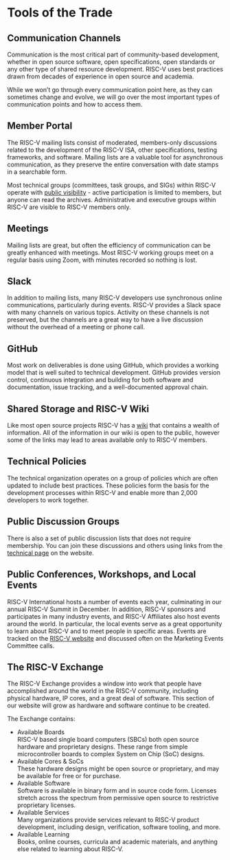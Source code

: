 # Tools of the Trade
## Communication Channels
Communication is the most critical part of community-based development, whether in open source software, open specifications, open standards or any other type of shared resource development. RISC-V uses best practices drawn from decades of experience in open source and academia.

While we won’t go through every communication point here, as they can sometimes change and evolve, we will go over the most important types of communication points and how to access them.

## Member Portal
The RISC-V mailing lists consist of moderated, members-only discussions related to the development of the RISC-V ISA, other specifications, testing frameworks, and software. Mailing lists are a valuable tool for asynchronous communication, as they preserve the entire conversation with date stamps in a searchable form.

Most technical groups (committees, task groups, and SIGs) within RISC-V operate with [public visibility](https://lists.riscv.org/g/main) - active participation is limited to members, but anyone can read the archives. Administrative and executive groups within RISC-V are visible to RISC-V members only.

## Meetings
Mailing lists are great, but often the efficiency of communication can be greatly enhanced with meetings. Most RISC-V working groups meet on a regular basis using Zoom, with minutes recorded so nothing is lost.

## Slack
In addition to mailing lists, many RISC-V developers use synchronous online communications, particularly during events. RISC-V provides a Slack space with many channels on various topics. Activity on these channels is not preserved, but the channels are a great way to have a live discussion without the overhead of a meeting or phone call.

## GitHub
Most work on deliverables is done using GitHub, which provides a working model that is well suited to technical development. GitHub provides version control, continuous integration and building for both software and documentation, issue tracking, and a well-documented approval chain.

## Shared Storage and RISC-V Wiki
Like most open source projects RISC-V has a [wiki](https://wiki.riscv.org/) that contains a wealth of information. All of the information in our wiki is open to the public, however some of the links may lead to areas available only to RISC-V members.

## Technical Policies
The technical organization operates on a group of policies which are often updated to include best practices. These policies form the basis for the development processes within RISC-V and enable more than 2,000 developers to work together.

## Public Discussion Groups
There is also a set of public discussion lists that does not require membership. You can join these discussions and others using links from the [technical page](https://riscv.org/technical/technical-forums/) on the website.

## Public Conferences, Workshops, and Local Events
RISC-V International hosts a number of events each year, culminating in our annual RISC-V Summit in December. In addition, RISC-V sponsors and participates in many industry events, and RISC-V Affiliates also host events around the world. In particular, the local events serve as a great opportunity to learn about RISC-V and to meet people in specific areas. Events are tracked on the [RISC-V website](https://riscv.org/events/) and discussed often on the Marketing Events Committee calls.

## The RISC-V Exchange
The RISC-V Exchange provides a window into work that people have accomplished around the world in the RISC-V community, including physical hardware, IP cores, and a great deal of software. This section of our website will grow as hardware and software continue to be created.

The Exchange contains:
- Available Boards \
RISC-V based single board computers (SBCs) both open source hardware and proprietary designs. These range from simple microcontroller boards to complex System on Chip (SoC) designs.
- Available Cores & SoCs \
These hardware designs might be open source or proprietary, and may be available for free or for purchase.
- Available Software \
Software is available in binary form and in source code form. Licenses stretch across the spectrum from permissive open source to restrictive proprietary licenses.
- Available Services \
Many organizations provide services relevant to RISC-V product development, including design, verification, software tooling, and more.
- Available Learning \
Books, online courses, curricula and academic materials, and anything else related to learning about RISC-V.